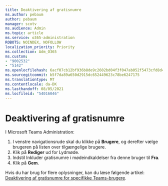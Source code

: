 ```yaml
---
title: Deaktivering af gratisnumre
ms.author: pebaum
author: pebaum
manager: scotv
ms.audience: Admin
ms.topic: article
ms.service: o365-administration
ROBOTS: NOINDEX, NOFOLLOW
localization_priority: Priority
ms.collection: Adm_O365
ms.custom:
- "9002532"
- "5142"
ms.openlocfilehash: 6acf07cb12bf936b8de9c2602bd04f3f047ab052f5473cfd8d4281215132b327
ms.sourcegitcommit: b5f7da89a650d2915dc652449623c78be6247175
ms.translationtype: MT
ms.contentlocale: da-DK
ms.lasthandoff: 08/05/2021
ms.locfileid: "54016046"
---
```

# <a name="disabling-toll-free-numbers"></a>Deaktivering af gratisnumre

I Microsoft Teams Administration:

1. I venstre navigationsrude skal du klikke på **Brugere**, og derefter vælge brugeren på listen over tilgængelige brugere.
2. Klik på **Rediger** ud for Lydmøde.
3. Indstil Inkluder gratisnumre i mødeindkaldelser fra denne bruger til **Fra**.
4. Klik på **Gem**.

Hvis du har brug for flere oplysninger, kan du læse følgende artikel: [Deaktivering af gratisnumre for specifikke Teams-brugere](https://docs.microsoft.com/microsoftteams/disabling-toll-free-numbers-for-specific-teams-users).
